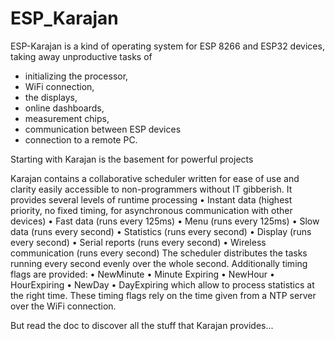 # ESP_Karajan
ESP-Karajan is a kind of operating system for ESP 8266 and ESP32 devices, taking away unproductive tasks of   
- initializing the processor,
- WiFi connection,
- the displays,
- online dashboards,
- measurement chips,
- communication between ESP devices
- connection to a remote PC.  
  
Starting with Karajan is the basement for powerful projects

Karajan contains a collaborative scheduler written for ease of use and clarity easily accessible to non-programmers without IT gibberish.
It provides several levels of runtime processing
    • Instant data (highest priority, no fixed timing, for asynchronous communication with other devices)
    • Fast data  (runs every 125ms)
    • Menu        (runs every 125ms)
    • Slow data (runs every second)
    • Statistics   (runs every second) 
    • Display      (runs every second)
    • Serial reports  (runs every second)
    • Wireless communication  (runs every second)
The scheduler distributes the tasks running every second evenly over the whole second.
Additionally timing flags are provided:
    • NewMinute
    • Minute Expiring
    • NewHour
    • HourExpiring
    • NewDay
    • DayExpiring
which allow to process statistics at the right time.
These timing flags rely on the time given from a NTP server over the WiFi connection.

But read the doc to discover all the stuff that Karajan provides...

